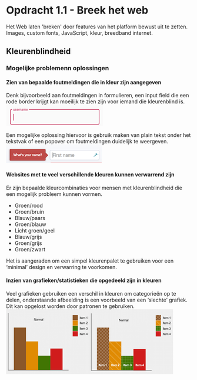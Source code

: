 # Opdracht 1.1 - Breek het web
Het Web laten 'breken' door features van het platform bewust uit te zetten. Images, custom fonts, JavaScript, kleur, breedband internet.

## Kleurenblindheid
### Mogelijke problemenn oplossingen
#### Zien van bepaalde foutmeldingen die in kleur zijn aangegeven
Denk bijvoorbeeld aan foutmeldingen in formulieren, een input field die een rode border krijgt kan moeilijk te zien zijn voor iemand die kleurenblind is.<br>
![Image of textfield](./course/textfield_1.png)

Een mogelijke oplossing hiervoor is gebruik maken van plain tekst onder het tekstvak of een popover om foutmeldingen duidelijk te weergeven.<br>
![Image of textfield](./course/textfield_2.png)

#### Websites met te veel verschillende kleuren kunnen verwarrend zijn
Er zijn bepaalde kleurcombinaties voor mensen met kleurenblindheid die een mogelijk probleem kunnen vormen.
- Groen/rood
- Groen/bruin
- Blauw/paars
- Groen/blauw
- Licht groen/geel
- Blauw/grijs
- Groen/grijs
- Groen/zwart

Het is aangeraden om een simpel kleurenpalet te gebruiken voor een ‘minimal’ design en verwarring te voorkomen.

#### Inzien van grafieken/statistieken die opgedeeld zijn in kleuren
Veel grafieken gebruiken een verschil in kleuren om categorieën op te delen, onderstaande afbeelding is een voorbeeld van een ‘slechte’ grafiek. Dit kan opgelost worden door patronen te gebruiken.
![Image of graph](./course/graphs.png)